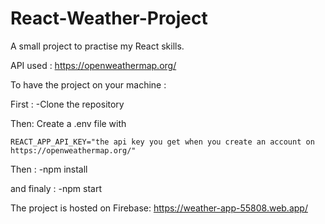# React-Weather-Project
A small project to practise my React skills.

API used : https://openweathermap.org/

To have the project on your machine :

First : -Clone the repository

Then: Create a .env file with

    REACT_APP_API_KEY="the api key you get when you create an account on https://openweathermap.org/"
Then : -npm install

and finaly : -npm start

The project is hosted on Firebase: https://weather-app-55808.web.app/